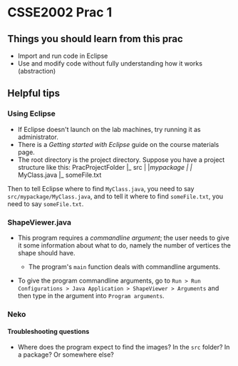 # CSSE2002 Prac 1

## Things you should learn from this prac
- Import and run code in Eclipse
- Use and modify code without fully understanding how it works (abstraction)

## Helpful tips
### Using Eclipse 
- If Eclipse doesn't launch on the lab machines, try running it as administrator.
- There is a *Getting started with Eclipse* guide on the course materials page. 
- The root directory is the project directory. Suppose you have a project structure like this:
  PracProjectFolder
    |_ src
    |   |_mypackage
    |        |_ MyClass.java
    |_ someFile.txt

Then to tell Eclipse where to find `MyClass.java`, you need to say `src/mypackage/MyClass.java`,
and to tell it where to find `someFile.txt`, you need to say `someFile.txt`.  

### ShapeViewer.java
- This program requires a *commandline argument*; the user needs to give it
  some information about what to do, namely the number of vertices the shape
  should have. 
    - The program's `main` function deals with commandline arguments.

- To give the program commandline arguments, go to 
  `Run > Run Configurations > Java Application > ShapeViewer > Arguments`
  and then type in the argument into `Program arguments`.

### Neko 
#### Troubleshooting questions 
- Where does the program expect to find the images? In the `src` folder?
  In a package? Or somewhere else? 

